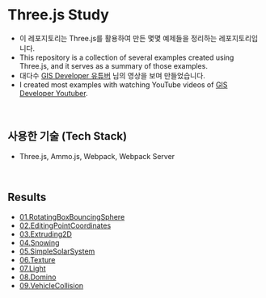 # Three.js Study

- 이 레포지토리는 Three.js를 활용하여 만든 몇몇 예제들을 정리하는 레포지토리입니다.
- This repository is a collection of several examples created using Three.js, and it serves as a summary of those examples.
- 대다수 [GIS Developer 유튜버](https://www.youtube.com/watch?v=ZGACJosABBw&list=PLe6NQuuFBu7HqxY10b6gNu6iisT2-rZv-&index=1&ab_channel=GISDEVELOPER) 님의 영상을 보며 만들었습니다.
- I created most examples with watching YouTube videos of [GIS Developer Youtuber](https://www.youtube.com/watch?v=ZGACJosABBw&list=PLe6NQuuFBu7HqxY10b6gNu6iisT2-rZv-&index=1&ab_channel=GISDEVELOPER).

<br />

## 사용한 기술 (Tech Stack)

- Three.js, Ammo.js, Webpack, Webpack Server

<br />

## Results

- [01.RotatingBoxBouncingSphere](https://muilyang12.github.io/Three.js-Study/01.RotatingBoxBouncingSphere/dist/)
- [02.EditingPointCoordinates](https://muilyang12.github.io/Three.js-Study/02.EditingPointCoordinates/dist/)
- [03.Extruding2D](https://muilyang12.github.io/Three.js-Study/03.Extruding2D/dist/)
- [04.Snowing](https://muilyang12.github.io/Three.js-Study/04.Snowing/dist/)
- [05.SimpleSolarSystem](https://muilyang12.github.io/Three.js-Study/05.SimpleSolarSystem/dist/)
- [06.Texture](https://muilyang12.github.io/Three.js-Study/06.Texture/dist/)
- [07.Light](https://muilyang12.github.io/Three.js-Study/07.Light/dist/)
- [08.Domino](https://muilyang12.github.io/Three.js-Study/08.Domino/dist/)
- [09.VehicleCollision](https://muilyang12.github.io/Three.js-Study/09.VehicleCollision/dist/)
